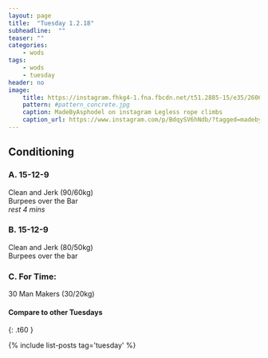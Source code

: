 ```yaml
---
layout: page
title:  "Tuesday 1.2.18"
subheadline:  ""
teaser: ""
categories:
    - wods
tags:
    - wods
    - tuesday
header: no
image:
    title: https://instagram.fhkg4-1.fna.fbcdn.net/t51.2885-15/e35/26067474_1396613840449655_7416279944520531968_n.jpg
    pattern: #pattern_concrete.jpg
    caption: MadeByAsphodel on instagram Legless rope climbs
    caption_url: https://www.instagram.com/p/BdqySV6hNdb/?tagged=madebyasphodel
---
```

## Conditioning
### A. 15-12-9
Clean and Jerk (90/60kg)  
Burpees over the Bar  
_rest 4 mins_

### B. 15-12-9
Clean and Jerk (80/50kg)  
Burpees over the bar  

### C. For Time:
30 Man Makers (30/20kg)  

<!--more-->
#### Compare to other Tuesdays
{: .t60 }

{% include list-posts tag='tuesday' %}
